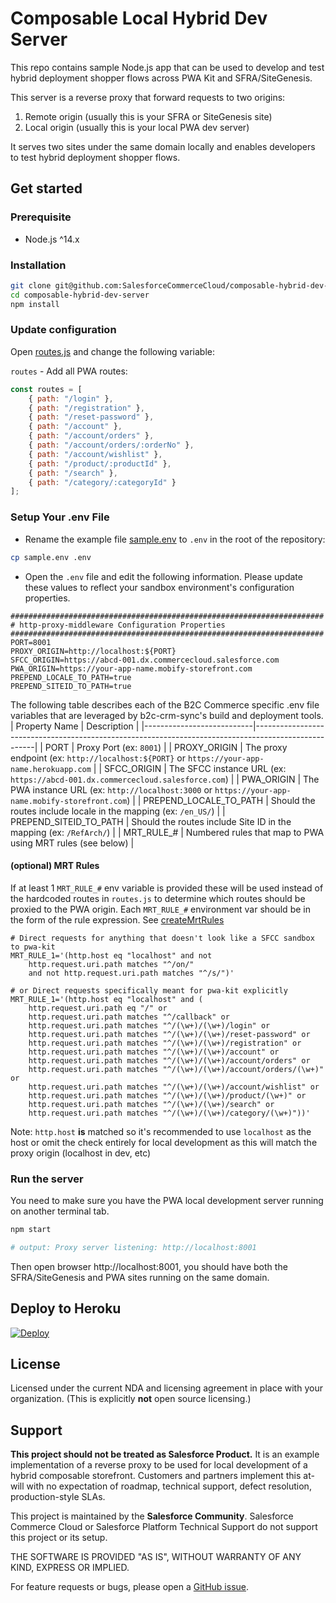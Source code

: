 # Composable Local Hybrid Dev Server

This repo contains sample Node.js app that can be used to develop and test hybrid deployment shopper flows across PWA Kit and SFRA/SiteGenesis.

This server is a reverse proxy that forward requests to two origins:

1. Remote origin (usually this is your SFRA or SiteGenesis site)
2. Local origin (usually this is your local PWA dev server)

It serves two sites under the same domain locally and enables developers to test hybrid deployment shopper flows.

## Get started

### Prerequisite
- Node.js ^14.x

### Installation
```sh
git clone git@github.com:SalesforceCommerceCloud/composable-hybrid-dev-server.git
cd composable-hybrid-dev-server
npm install
```

### Update configuration

Open [routes.js](routes.js) and change the following variable:

`routes` - Add all PWA routes:
```javascript
const routes = [
    { path: "/login" },
    { path: "/registration" },
    { path: "/reset-password" },
    { path: "/account" },
    { path: "/account/orders" },
    { path: "/account/orders/:orderNo" },
    { path: "/account/wishlist" },
    { path: "/product/:productId" },
    { path: "/search" },
    { path: "/category/:categoryId" }
];
```

### Setup Your .env File
- Rename the example file [sample.env](sample.env) to `.env` in the root of the repository:
```sh
cp sample.env .env
```

- Open the `.env` file and edit the following information. Please update these values to reflect your sandbox environment's configuration properties.

```
######################################################################
# http-proxy-middleware Configuration Properties
######################################################################
PORT=8001
PROXY_ORIGIN=http://localhost:${PORT}
SFCC_ORIGIN=https://abcd-001.dx.commercecloud.salesforce.com
PWA_ORIGIN=https://your-app-name.mobify-storefront.com
PREPEND_LOCALE_TO_PATH=true
PREPEND_SITEID_TO_PATH=true
```
The following table describes each of the B2C Commerce specific .env file variables that are leveraged by b2c-crm-sync's build and deployment tools.
| Property Name             | Description                                                                                         |
|---------------------------|-----------------------------------------------------------------------------------------------------|
| PORT                      | Proxy Port (ex: `8001`)                                                                             |
| PROXY_ORIGIN              | The proxy endpoint (ex: `http://localhost:${PORT}` or `https://your-app-name.herokuapp.com`         |
| SFCC_ORIGIN               | The SFCC instance URL (ex: `https://abcd-001.dx.commercecloud.salesforce.com`)                      |
| PWA_ORIGIN                | The PWA instance URL (ex: `http://localhost:3000` or `https://your-app-name.mobify-storefront.com`) |
| PREPEND_LOCALE_TO_PATH    | Should the routes include locale in the mapping (ex: `/en_US/`)                                     |
| PREPEND_SITEID_TO_PATH    | Should the routes include Site ID in the mapping (ex: `/RefArch/`)                                  |
| MRT_RULE_#                | Numbered rules that map to PWA using MRT rules (see below)                                          |

#### (optional) MRT Rules

If at least 1 `MRT_RULE_#` env variable is provided these will be used instead of the hardcoded routes in `routes.js` to
determine which routes should be proxied to the PWA origin. Each `MRT_RULE_#` environment var should be in the form of
the rule expression. See [createMrtRules](https://developer.salesforce.com/docs/commerce/commerce-api/references/cdn-api-process-apis?meta=createMrtRules)

```
# Direct requests for anything that doesn't look like a SFCC sandbox to pwa-kit
MRT_RULE_1='(http.host eq "localhost" and not
    http.request.uri.path matches "^/on/"
    and not http.request.uri.path matches "^/s/")'

# or Direct requests specifically meant for pwa-kit explicitly
MRT_RULE_1='(http.host eq "localhost" and (
    http.request.uri.path eq "/" or
    http.request.uri.path matches "^/callback" or
    http.request.uri.path matches "^/(\w+)/(\w+)/login" or
    http.request.uri.path matches "^/(\w+)/(\w+)/reset-password" or
    http.request.uri.path matches "^/(\w+)/(\w+)/registration" or
    http.request.uri.path matches "^/(\w+)/(\w+)/account" or
    http.request.uri.path matches "^/(\w+)/(\w+)/account/orders" or
    http.request.uri.path matches "^/(\w+)/(\w+)/account/orders/(\w+)" or
    http.request.uri.path matches "^/(\w+)/(\w+)/account/wishlist" or
    http.request.uri.path matches "^/(\w+)/(\w+)/product/(\w+)" or
    http.request.uri.path matches "^/(\w+)/(\w+)/search" or
    http.request.uri.path matches "^/(\w+)/(\w+)/category/(\w+)"))'
```

Note: `http.host` **is** matched so it's recommended to use `localhost` as the host or omit the check entirely for local development as this
will match the proxy origin (localhost in dev, etc)

### Run the server
You need to make sure you have the PWA local development server running on another terminal tab.
```sh
npm start

# output: Proxy server listening: http://localhost:8001
```

Then open browser http://localhost:8001, you should have both the SFRA/SiteGenesis and PWA sites running on the same domain.

## Deploy to Heroku
[![Deploy](https://www.herokucdn.com/deploy/button.svg)](https://heroku.com/deploy?template=https://github.com/sandragolden/composable-hybrid-dev-server)

## License

Licensed under the current NDA and licensing agreement in place with your organization. (This is explicitly **not** open source licensing.)

## Support

**This project should not be treated as Salesforce Product.** It is an example implementation of a reverse proxy to be used for local development of a hybrid composable storefront. Customers and partners implement this at-will with no expectation of roadmap, technical support,
defect resolution, production-style SLAs.

This project is maintained by the **Salesforce Community**. Salesforce Commerce Cloud or Salesforce Platform Technical
Support do not support this project or its setup.

THE SOFTWARE IS PROVIDED "AS IS", WITHOUT WARRANTY OF ANY KIND, EXPRESS OR IMPLIED.

For feature requests or bugs, please open a [GitHub issue](https://github.com/SalesforceCommerceCloud/composable-hybrid-dev-server/issues). 
